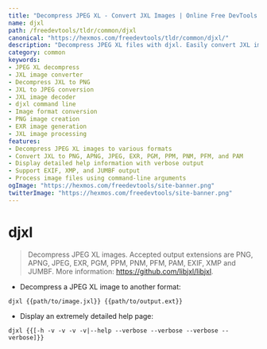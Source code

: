 ```yaml
---
title: "Decompress JPEG XL - Convert JXL Images | Online Free DevTools by Hexmos"
name: djxl
path: /freedevtools/tldr/common/djxl
canonical: "https://hexmos.com/freedevtools/tldr/common/djxl/"
description: "Decompress JPEG XL files with djxl. Easily convert JXL images to PNG, JPEG, and more. Free online tool, no registration required."
category: common
keywords:
- JPEG XL decompress
- JXL image converter
- Decompress JXL to PNG
- JXL to JPEG conversion
- JXL image decoder
- djxl command line
- Image format conversion
- PNG image creation
- EXR image generation
- JXL image processing
features:
- Decompress JPEG XL images to various formats
- Convert JXL to PNG, APNG, JPEG, EXR, PGM, PPM, PNM, PFM, and PAM
- Display detailed help information with verbose output
- Support EXIF, XMP, and JUMBF output
- Process image files using command-line arguments
ogImage: "https://hexmos.com/freedevtools/site-banner.png"
twitterImage: "https://hexmos.com/freedevtools/site-banner.png"
---
```


# djxl

> Decompress JPEG XL images.
> Accepted output extensions are PNG, APNG, JPEG, EXR, PGM, PPM, PNM, PFM, PAM, EXIF, XMP and JUMBF.
> More information: <https://github.com/libjxl/libjxl>.

- Decompress a JPEG XL image to another format:

`djxl {{path/to/image.jxl}} {{path/to/output.ext}}`

- Display an extremely detailed help page:

`djxl {{[-h -v -v -v -v|--help --verbose --verbose --verbose --verbose]}}`
